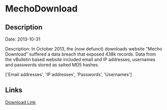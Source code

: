 # MechoDownload

## Description

Date: 2013-10-31

Description:
In October 2013, the (now defunct) downloads website &quot;Mecho Download&quot; suffered a data breach that exposed 438k records. Data from the vBulletin based website included email and IP addresses, usernames and passwords stored as salted MD5 hashes.


['Email addresses', 'IP addresses', 'Passwords', 'Usernames']

## Links

[Download Link](https://link-to.net/1229997/152.53077908961387/dynamic/?r=aHR0cHM6Ly93d3cubWVkaWFmaXJlLmNvbS92aWV3L1IyQlV6SzY1eVdPMXlPcC9tZWNob2Rvd25sb2FkLmNvbS9maWxl)